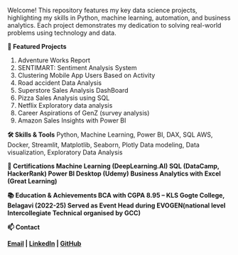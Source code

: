 Welcome! This repository features my key data science projects, highlighting my skills in Python, machine learning, automation, and business analytics. Each project demonstrates my dedication to solving real-world problems using technology and data.

<b>🚀 Featured Projects</b>
1. Adventure Works Report
2. SENTIMART: Sentiment Analysis System
3. Clustering Mobile App Users Based on Activity
4. Road accident Data Analysis
5. Superstore Sales Analysis DashBoard
6. Pizza Sales Analysis using SQL
7. Netflix Exploratory data analysis
8. Career Aspirations of GenZ (survey analysis)
9. Amazon Sales Insights with Power BI
    
<b>🛠️ Skills & Tools</b>
Python, Machine Learning, Power BI, DAX, SQL
AWS, Docker, Streamlit, Matplotlib, Seaborn, Plotly
Data modeling, Data visualization, Exploratory Data Analysis

<b>🏅 Certifications<b>
Machine Learning (DeepLearning.AI)
SQL (DataCamp, HackerRank)
Power BI Desktop (Udemy)
Business Analytics with Excel (Great Learning)

<b>📚 Education & Achievements</b>
BCA with CGPA 8.95 – KLS Gogte College, Belagavi (2022-25)
Served as Event Head during EVOGEN(national level Intercollegiate Technical organised by GCC)

📫 Contact

[Email](kavyaraikarv@gmail.com) | [LinkedIn](www.linkedin.com/in/kavyaraikar) | [GitHub](github.com/kavyaraikarv)
